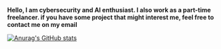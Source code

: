 **Hello, I am cybersecurity and AI enthusiast. I also work as a part-time freelancer. if you have some project that might interest me, feel free to contact me on my email**

<!--
**Atomnp/Atomnp** is a ✨ _special_ ✨ repository because its `README.md` (this file) appears on your GitHub profile.

Here are some ideas to get you started:

- 🔭 I’m currently working on ...
- 🌱 I’m currently learning ...
- 👯 I’m looking to collaborate on ...
- 🤔 I’m looking for help with ...
- 💬 Ask me about ...
- 📫 How to reach me: ...
- 😄 Pronouns: ...
- ⚡ Fun fact: ...
-->
[![Anurag's GitHub stats](https://github-readme-stats.vercel.app/api?username=Atomnp&show_icons=true&theme=dark)](https://github.com/anuraghazra/github-readme-stats)
